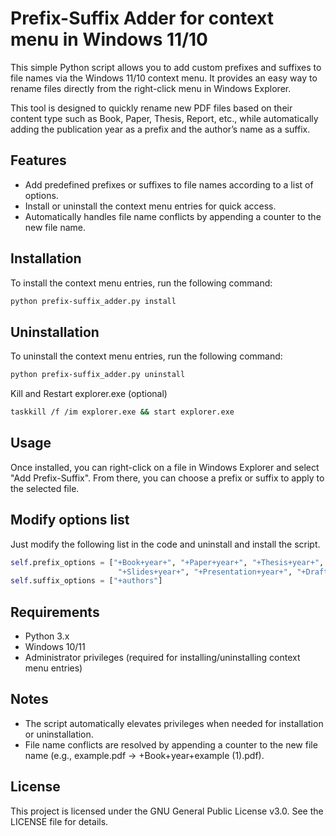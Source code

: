 # Prefix-Suffix Adder for context menu in Windows 11/10

This simple Python script allows you to add custom prefixes and suffixes to file names via the Windows 11/10 context menu. It provides an easy way to rename files directly from the right-click menu in Windows Explorer.

This tool is designed to quickly rename new PDF files based on their content type such as Book, Paper, Thesis, Report, etc., while automatically adding the publication year as a prefix and the author’s name as a suffix. 

## Features

- Add predefined prefixes or suffixes to file names according to a list of options.
- Install or uninstall the context menu entries for quick access.
- Automatically handles file name conflicts by appending a counter to the new file name.

## Installation

To install the context menu entries, run the following command:

```bash
python prefix-suffix_adder.py install
```

## Uninstallation

To uninstall the context menu entries, run the following command:

```bash
python prefix-suffix_adder.py uninstall
```
Kill and Restart explorer.exe (optional)
```bash
taskkill /f /im explorer.exe && start explorer.exe
```

## Usage

Once installed, you can right-click on a file in Windows Explorer and select "Add Prefix-Suffix". From there, you can choose a prefix or suffix to apply to the selected file.

## Modify options list

Just modify the following list in the code and uninstall and install the script.
```python
self.prefix_options = ["+Book+year+", "+Paper+year+", "+Thesis+year+", "+Report+year+", 
                        "+Slides+year+", "+Presentation+year+", "+Draft+year+"]
self.suffix_options = ["+authors"] 
```

## Requirements

- Python 3.x
- Windows 10/11
- Administrator privileges (required for installing/uninstalling context menu entries)

## Notes
- The script automatically elevates privileges when needed for installation or uninstallation.
- File name conflicts are resolved by appending a counter to the new file name (e.g., example.pdf → +Book+year+example (1).pdf).

## License

This project is licensed under the GNU General Public License v3.0. See the LICENSE file for details.

